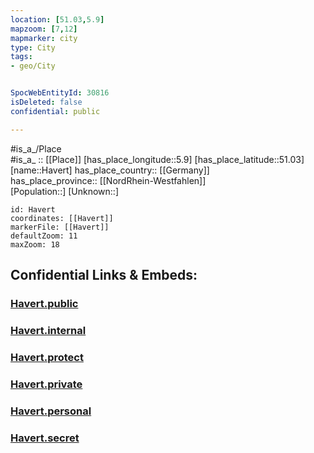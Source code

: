 ```yaml
---
location: [51.03,5.9] 
mapzoom: [7,12] 
mapmarker: city 
type: City
tags:
- geo/City


SpocWebEntityId: 30816
isDeleted: false
confidential: public

---
```

#is_a_/Place  
#is_a_ :: [[Place]] 
[has_place_longitude::5.9] 
[has_place_latitude::51.03] 
[name::Havert] 
has_place_country:: [[Germany]]  
has_place_province:: [[NordRhein-Westfahlen]]  
[Population::] 
[Unknown::] 


```leaflet
id: Havert
coordinates: [[Havert]] 
markerFile: [[Havert]] 
defaultZoom: 11 
maxZoom: 18
```


## Confidential Links & Embeds: 

### [Havert.public](/_public/\Earth\Continent\Europe\Europe~Central\Germany\Germany~West\Nordrhein-Westfalen\counties~NW\Heinsberg\cities~Heinsberg\SelfkantHavert.public.md) 

### [Havert.internal](/_internal/\Earth\Continent\Europe\Europe~Central\Germany\Germany~West\Nordrhein-Westfalen\counties~NW\Heinsberg\cities~Heinsberg\SelfkantHavert.internal.md) 

### [Havert.protect](/_protect/\Earth\Continent\Europe\Europe~Central\Germany\Germany~West\Nordrhein-Westfalen\counties~NW\Heinsberg\cities~Heinsberg\SelfkantHavert.protect.md) 

### [Havert.private](/_private/\Earth\Continent\Europe\Europe~Central\Germany\Germany~West\Nordrhein-Westfalen\counties~NW\Heinsberg\cities~Heinsberg\SelfkantHavert.private.md) 

### [Havert.personal](/_personal/\Earth\Continent\Europe\Europe~Central\Germany\Germany~West\Nordrhein-Westfalen\counties~NW\Heinsberg\cities~Heinsberg\SelfkantHavert.personal.md) 

### [Havert.secret](/_secret/\Earth\Continent\Europe\Europe~Central\Germany\Germany~West\Nordrhein-Westfalen\counties~NW\Heinsberg\cities~Heinsberg\SelfkantHavert.secret.md)

